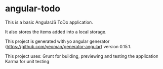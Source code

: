 # angular-todo

This is a basic AngularJS ToDo application. 

It also stores the items added into a local storage.

This project is generated with yo angular generator (https://github.com/yeoman/generator-angular)
version 0.15.1.

This project uses: 
Grunt for building, previewing and testing the application
Karma for unit testing

